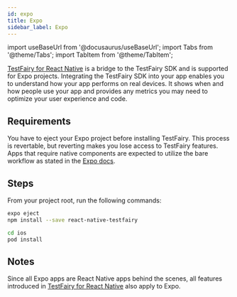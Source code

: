 ```yaml
---
id: expo
title: Expo
sidebar_label: Expo
---
```


import useBaseUrl from '@docusaurus/useBaseUrl';
import Tabs from '@theme/Tabs';
import TabItem from '@theme/TabItem';

[TestFairy for React Native](https://www.npmjs.com/package/react-native-testfairy) is a bridge to the TestFairy SDK and is supported for Expo projects. Integrating the TestFairy SDK into your app enables you to understand how your app performs on real devices. It shows when and how people use your app and provides any metrics you may need to optimize your user experience and code.

## Requirements

You have to eject your Expo project before installing TestFairy. This process is revertable, but reverting makes you lose access to TestFairy features. Apps that require native components are expected to utilize the bare workflow as stated in the [Expo docs](https://docs.expo.io/expokit/eject/).

## Steps

From your project root, run the following commands:

```bash
expo eject
npm install --save react-native-testfairy

cd ios
pod install
```

## Notes

Since all Expo apps are React Native apps behind the scenes, all features introduced in [TestFairy for React Native](https://www.npmjs.com/package/react-native-testfairy) also apply to Expo.
